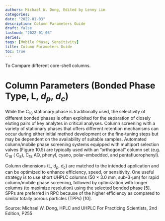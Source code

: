 ```yaml
---
authors: Michael W. Dong, Edited by Lenny Lin
categories: 
date: "2022-01-03"
description: Column Parameters Guide
draft: false
lastmod: "2022-01-03"
series: 
tags: [Mobile Phase, Sensitivity]
title: Column Parameters Guide
toc: true
---
```


To Compare different core-shell columns.

<!--more-->

# Column Parameters (Bonded Phase Type, L, $d_p$, $d_c$) 


While the  C<sub>18</sub> stationary phase is traditionally used, the selectivity of different bonded phases is often exploited for the separation of closely eluting pairs of key analytes in critical analyses. Column screening with a variety of stationary phases that offers different retention mechanisms can occur during either initial method development or the fine-tuning steps but may be dependent on the availability of suitable samples. Automated column/mobile phase screening systems equipped with multiport selection valves (Figure 10.5) are typically used with an “orthogonal” column set (e.g.  C<sub>18</sub> ( C<sub>8</sub>),  C<sub>18</sub> AQ, phenyl, cyano, polar-embedded, and pentafluorophenyl).

Column dimensions (L, $\textrm{d}_p$, $\textrm{d}_c$) are matched to the intended application and can be optimized to enhance efficiency, speed, or sensitivity. One useful strategy is to use short UHPLC columns (50 × 3.0 mm, sub-3-μm) for rapid column/mobile phase screening, followed by optimization with longer columns (to maximize resolution) using the selected bonded phase [5]. SPPs are preferred in RPC because of the higher efficiency as compared to similar totally porous particles (TPPs) [10].

Source: Michael W. Dong, HPLC and UHPLC For Practicing Scientists, 2nd Edition, P255
